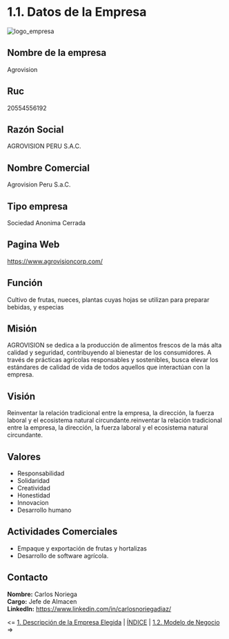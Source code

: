 # 1.1. Datos de la Empresa

![logo_empresa](https://github.com/user-attachments/assets/911fb100-3fce-4e41-a5a3-7b72a4e39678)


**Nombre de la empresa**
---
Agrovision

**Ruc**
---
20554556192

**Razón Social**
---
AGROVISION PERU S.A.C.

**Nombre Comercial**
---
Agrovision Peru S.a.C.

**Tipo empresa**
---
Sociedad Anonima Cerrada

**Pagina Web**
---
https://www.agrovisioncorp.com/
 

**Función**
---
Cultivo de frutas, nueces, plantas cuyas hojas se utilizan para preparar bebidas, y especias


**Misión**
---
AGROVISION se dedica a la producción de alimentos frescos de la más alta calidad y seguridad, contribuyendo al bienestar de los consumidores. A través de prácticas agrícolas responsables y sostenibles, busca elevar los estándares de calidad de vida de todos aquellos que interactúan con la empresa.

**Visión**
---
Reinventar la relación tradicional entre la empresa, la dirección, la fuerza laboral y el ecosistema natural circundante.reinventar la relación tradicional entre la empresa, la dirección, la fuerza laboral y el ecosistema natural circundante.

**Valores** 
---
- Responsabilidad
- Solidaridad
- Creatividad
- Honestidad
- Innovacion
- Desarrollo humano

**Actividades Comerciales**
---
- Empaque y exportación de frutas y hortalizas
- Desarrollo de software agrícola. 

**Contacto**
---
**Nombre:** Carlos Noriega \
**Cargo:** Jefe de Almacen\
**LinkedIn:** https://www.linkedin.com/in/carlosnoriegadiaz/

<= [1. Descripción de la Empresa Elegida](../1.md) | [ÍNDICE](../../README.md) | [1.2. Modelo de Negocio](../1.2/1.2.md) =>

